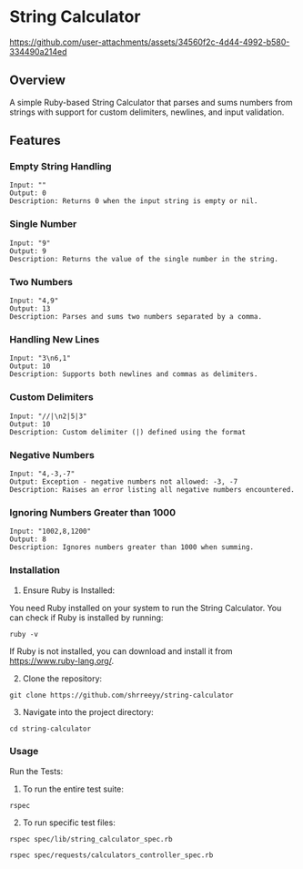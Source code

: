 # String Calculator

https://github.com/user-attachments/assets/34560f2c-4d44-4992-b580-334490a214ed

## Overview
A simple Ruby-based String Calculator that parses and sums numbers from strings with support for custom delimiters, newlines, and input validation.

## Features

### Empty String Handling

```
Input: ""
Output: 0
Description: Returns 0 when the input string is empty or nil.
```

### Single Number

```
Input: "9"
Output: 9
Description: Returns the value of the single number in the string.
```

### Two Numbers

```
Input: "4,9"
Output: 13
Description: Parses and sums two numbers separated by a comma.
```

### Handling New Lines

```
Input: "3\n6,1"
Output: 10
Description: Supports both newlines and commas as delimiters.
```

### Custom Delimiters

```
Input: "//|\n2|5|3"
Output: 10
Description: Custom delimiter (|) defined using the format
```

### Negative Numbers

```
Input: "4,-3,-7"
Output: Exception - negative numbers not allowed: -3, -7
Description: Raises an error listing all negative numbers encountered.
```

### Ignoring Numbers Greater than 1000

```
Input: "1002,8,1200"
Output: 8
Description: Ignores numbers greater than 1000 when summing.
```

### Installation

1. Ensure Ruby is Installed:

You need Ruby installed on your system to run the String Calculator. You can check if Ruby is installed by running:

```
ruby -v
```

If Ruby is not installed, you can download and install it from https://www.ruby-lang.org/.

2. Clone the repository:

```
git clone https://github.com/shrreeyy/string-calculator 
```

3. Navigate into the project directory:

```
cd string-calculator
```

### Usage

Run the Tests:

1. To run the entire test suite:

```
rspec
```

2. To run specific test files:

```
rspec spec/lib/string_calculator_spec.rb

rspec spec/requests/calculators_controller_spec.rb
```

